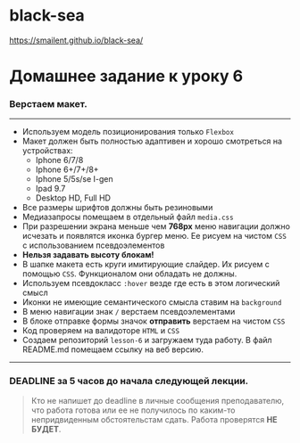 # black-sea

https://smailent.github.io/black-sea/

# Домашнее задание к уроку 6

### Верстаем макет.

***

+ Используем модель позиционирования только ```Flexbox```
+ Макет должен быть полностью адаптивен и хорошо смотреться на устройствах:
    + Iphone 6/7/8
    + Iphone 6+/7+/8+
    + Iphone 5/5s/se I-gen
    + Ipad 9.7
    + Desktop HD, Full HD
+ Все размеры шрифтов должны быть резиновыми
+ Медиазапросы помещаем в отдельный файл ```media.css```
+ При разрешении экрана меньше чем **768px** меню навигации должно исчезать и появлятся иконка бургер меню.
Ее рисуем на чистом ```CSS``` с использованием псевдоэлементов
+ **Нельзя задавать высоту блокам!**
+ В шапке макета есть круги имитирующие слайдер. Их рисуем с помощью ```CSS```. Функционалом они обладать не должны. 
+ Используем псевдокласс ```:hover``` везде где есть в этом логический смысл
+ Иконки не имеющие семантического смысла ставим на ```background```
+ В меню навигации знак ```/``` верстаем псевдоэлементами
+ В блоке отправке формы значок **отправить** верстаем на чистом ```CSS```
+ Код проверяем на валидоторе ```HTML``` и ```CSS```
+ Создаем репозиторий ```lesson-6``` и загружаем туда работу. В файл README.md помещаем
ссылку на веб версию.

***

### DEADLINE за 5 часов до начала следующей лекции.

> Кто не напишет до deadline в личные сообщения преподавателю, что работа готова или ее не получилось по каким-то непридвиденным обстоятельстам сдать. Работа проверятся **НЕ БУДЕТ**.
